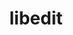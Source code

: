---
title: "libedit"
layout: cache
categories: [package, v0.20.3]
meta: {"versions": ["3.1-20210216"], "compilers": ["gcc@=11.1.0", "gcc@=11.3.0", "gcc@=11.4.0", "gcc@=12.1.0", "gcc@=7.3.1", "oneapi@=2023.0.0"], "oss": ["amzn2", "ubuntu20.04", "ubuntu22.04"], "platforms": ["linux"], "targets": ["aarch64", "neoverse_n1", "ppc64le", "x86_64", "x86_64_v3"], "stacks": ["aws-ahug", "aws-ahug-aarch64", "aws-isc", "aws-isc-aarch64", "data-vis-sdk", "e4s", "e4s-oneapi", "e4s-power", "ml-linux-x86_64-cpu", "ml-linux-x86_64-cuda", "ml-linux-x86_64-rocm", "radiuss-aws", "radiuss-aws-aarch64", "root", "tutorial"], "num_specs": 9, "num_specs_by_stack": {"radiuss-aws-aarch64": 2, "root": 9, "aws-ahug-aarch64": 2, "aws-isc-aarch64": 2, "aws-ahug": 1, "aws-isc": 1, "radiuss-aws": 1, "e4s-power": 1, "e4s-oneapi": 1, "data-vis-sdk": 1, "e4s": 1, "tutorial": 2, "ml-linux-x86_64-cpu": 1, "ml-linux-x86_64-cuda": 1, "ml-linux-x86_64-rocm": 1}}
spec_details: [{"hash": "gvg3qel6wjkmpxxwr6h2tpqo6bmj54dh", "compiler": "gcc@=7.3.1", "versions": ["3.1-20210216"], "os": "amzn2", "platform": "linux", "target": "aarch64", "variants": ["build_system=autotools"], "stacks": ["radiuss-aws-aarch64", "root", "aws-ahug-aarch64", "aws-isc-aarch64"], "size": "-", "tarball": "https://binaries.spack.io/v0.20.3/build_cache/linux-amzn2-aarch64/gcc-7.3.1/libedit-3.1-20210216/linux-amzn2-aarch64-gcc-7.3.1-libedit-3.1-20210216-gvg3qel6wjkmpxxwr6h2tpqo6bmj54dh.spack"}, {"hash": "2ivsymacj3z722ghfna3peo65hgado7t", "compiler": "gcc@=7.3.1", "versions": ["3.1-20210216"], "os": "amzn2", "platform": "linux", "target": "neoverse_n1", "variants": ["build_system=autotools"], "stacks": ["radiuss-aws-aarch64", "root", "aws-ahug-aarch64", "aws-isc-aarch64"], "size": "-", "tarball": "https://binaries.spack.io/v0.20.3/build_cache/linux-amzn2-neoverse_n1/gcc-7.3.1/libedit-3.1-20210216/linux-amzn2-neoverse_n1-gcc-7.3.1-libedit-3.1-20210216-2ivsymacj3z722ghfna3peo65hgado7t.spack"}, {"hash": "jkqislvpg3zoxrgyaenkeym7zjzbjlys", "compiler": "gcc@=7.3.1", "versions": ["3.1-20210216"], "os": "amzn2", "platform": "linux", "target": "x86_64_v3", "variants": ["build_system=autotools"], "stacks": ["aws-ahug", "root", "aws-isc", "radiuss-aws"], "size": "-", "tarball": "https://binaries.spack.io/v0.20.3/build_cache/linux-amzn2-x86_64_v3/gcc-7.3.1/libedit-3.1-20210216/linux-amzn2-x86_64_v3-gcc-7.3.1-libedit-3.1-20210216-jkqislvpg3zoxrgyaenkeym7zjzbjlys.spack"}, {"hash": "73ff6z7zfzamukfyo4xi2hobtdoie4u7", "compiler": "gcc@=11.1.0", "versions": ["3.1-20210216"], "os": "ubuntu20.04", "platform": "linux", "target": "ppc64le", "variants": ["build_system=autotools"], "stacks": ["root", "e4s-power"], "size": "-", "tarball": "https://binaries.spack.io/v0.20.3/build_cache/linux-ubuntu20.04-ppc64le/gcc-11.1.0/libedit-3.1-20210216/linux-ubuntu20.04-ppc64le-gcc-11.1.0-libedit-3.1-20210216-73ff6z7zfzamukfyo4xi2hobtdoie4u7.spack"}, {"hash": "hfrdqjamn7b7z3v2ffz5igjby3chc5en", "compiler": "oneapi@=2023.0.0", "versions": ["3.1-20210216"], "os": "ubuntu20.04", "platform": "linux", "target": "x86_64", "variants": ["build_system=autotools"], "stacks": ["root", "e4s-oneapi"], "size": "-", "tarball": "https://binaries.spack.io/v0.20.3/build_cache/linux-ubuntu20.04-x86_64/oneapi-2023.0.0/libedit-3.1-20210216/linux-ubuntu20.04-x86_64-oneapi-2023.0.0-libedit-3.1-20210216-hfrdqjamn7b7z3v2ffz5igjby3chc5en.spack"}, {"hash": "vklojlfqezmrkgbcfamiquhgblybixud", "compiler": "gcc@=11.1.0", "versions": ["3.1-20210216"], "os": "ubuntu20.04", "platform": "linux", "target": "x86_64_v3", "variants": ["build_system=autotools"], "stacks": ["root", "data-vis-sdk", "e4s"], "size": "-", "tarball": "https://binaries.spack.io/v0.20.3/build_cache/linux-ubuntu20.04-x86_64_v3/gcc-11.1.0/libedit-3.1-20210216/linux-ubuntu20.04-x86_64_v3-gcc-11.1.0-libedit-3.1-20210216-vklojlfqezmrkgbcfamiquhgblybixud.spack"}, {"hash": "3gz2afaph66ogjiulkaek2mksnpxhtwu", "compiler": "gcc@=11.3.0", "versions": ["3.1-20210216"], "os": "ubuntu22.04", "platform": "linux", "target": "x86_64_v3", "variants": ["build_system=autotools"], "stacks": ["root", "tutorial"], "size": "-", "tarball": "https://binaries.spack.io/v0.20.3/build_cache/linux-ubuntu22.04-x86_64_v3/gcc-11.3.0/libedit-3.1-20210216/linux-ubuntu22.04-x86_64_v3-gcc-11.3.0-libedit-3.1-20210216-3gz2afaph66ogjiulkaek2mksnpxhtwu.spack"}, {"hash": "hf77lbe3t6uojwkzov6oik7jqvfmatph", "compiler": "gcc@=11.4.0", "versions": ["3.1-20210216"], "os": "ubuntu22.04", "platform": "linux", "target": "x86_64_v3", "variants": ["build_system=autotools"], "stacks": ["root", "ml-linux-x86_64-cpu", "ml-linux-x86_64-cuda", "ml-linux-x86_64-rocm"], "size": "-", "tarball": "https://binaries.spack.io/v0.20.3/build_cache/linux-ubuntu22.04-x86_64_v3/gcc-11.4.0/libedit-3.1-20210216/linux-ubuntu22.04-x86_64_v3-gcc-11.4.0-libedit-3.1-20210216-hf77lbe3t6uojwkzov6oik7jqvfmatph.spack"}, {"hash": "xkjcqrei6btcfuzuj3rmsjtzremnsu6k", "compiler": "gcc@=12.1.0", "versions": ["3.1-20210216"], "os": "ubuntu22.04", "platform": "linux", "target": "x86_64_v3", "variants": ["build_system=autotools"], "stacks": ["root", "tutorial"], "size": "-", "tarball": "https://binaries.spack.io/v0.20.3/build_cache/linux-ubuntu22.04-x86_64_v3/gcc-12.1.0/libedit-3.1-20210216/linux-ubuntu22.04-x86_64_v3-gcc-12.1.0-libedit-3.1-20210216-xkjcqrei6btcfuzuj3rmsjtzremnsu6k.spack"}]
---